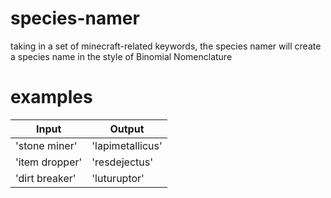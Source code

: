# species-namer
taking in a set of minecraft-related keywords, the species namer will create a species name in the style of Binomial Nomenclature

# examples
| Input          | Output           |
|----------------|------------------|
| 'stone miner'  | 'lapimetallicus' |
| 'item dropper' | 'resdejectus'    |
| 'dirt breaker' | 'luturuptor'     |

